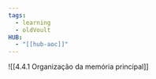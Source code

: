 ```yaml
---
tags:
  - learning
  - oldVoult
HUB:
  - "[[hub-aoc]]"
---
```

![[4.4.1 Organização da memória principal]]

